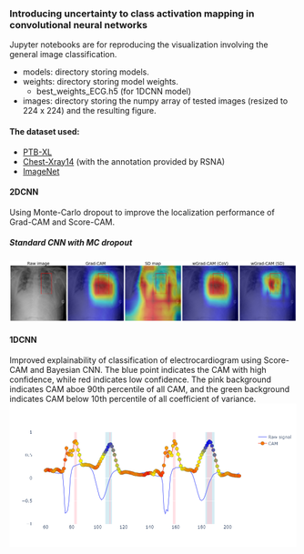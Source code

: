 ### Introducing uncertainty to class activation mapping in convolutional neural networks
Jupyter notebooks are for reproducing the visualization involving the general image classification.  

- models: directory storing models.
- weights: directory storing model weights.
	- best_weights_ECG.h5 (for 1DCNN model)
- images: directory storing the numpy array of tested images (resized to 224 x 224) and the resulting figure.

#### The dataset used:
- [PTB-XL](https://physionet.org/content/ptb-xl/)
- [Chest-Xray14](https://nihcc.app.box.com/v/ChestXray-NIHCC) (with the annotation provided by RSNA)
- [ImageNet](https://image-net.org/)

#### 2DCNN
Using Monte-Carlo dropout to improve the localization performance of Grad-CAM and Score-CAM.

##### Standard CNN with MC dropout
![Example CAM image (chest-xray image)](images/example_cxp.png)

#### 1DCNN
Improved explainability of classification of electrocardiogram using Score-CAM and Bayesian CNN.
The blue point indicates the CAM with high confidence, while red indicates low confidence. The pink background indicates CAM aboe 90th percentile of all CAM, and the green background indicates CAM below 10th percentile of all coefficient of variance.
![Example CAM image (ECG)](images/example_ecg.png)